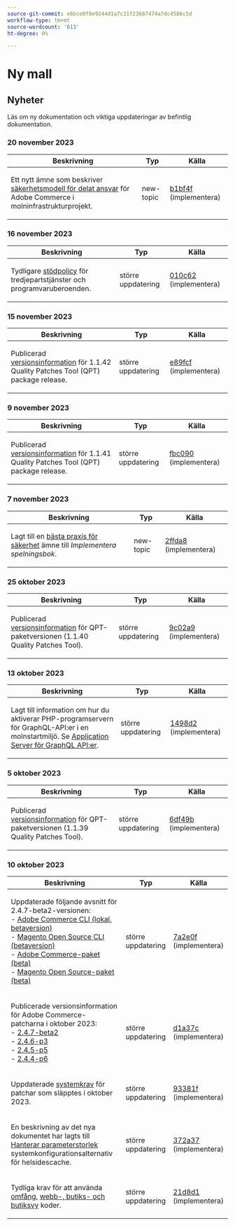 ```yaml
---
source-git-commit: e6bce0f8e9244d1a7c31f23687474a7dc4586c5d
workflow-type: tm+mt
source-wordcount: '613'
ht-degree: 0%

---
```

# Ny mall

## Nyheter

Läs om ny dokumentation och viktiga uppdateringar av befintlig dokumentation.

### 20 november 2023

<table style="table-layout:auto;">
  <thead>
    <tr>
      <th>Beskrivning</th>
      <th>Typ</th>
      <th>Källa</th>
    </tr>
  </thead>
  <tbody>
    <tr>
      <td><p>Ett nytt ämne som beskriver <a href="https://experienceleague.adobe.com/docs/commerce-operations/security-and-compliance/shared-responsibility.html">säkerhetsmodell för delat ansvar</a> för Adobe Commerce i molninfrastrukturprojekt.</p>
</td>
      <td>new-topic</td>
      <td><a href="https://github.com/AdobeDocs/commerce-operations.en/commit/b1bf4ffa950bf426c9e769904f5587cad93add15">b1bf4f</a> (implementera)</td>
    </tr>
  </tbody>
</table>

### 16 november 2023

<table style="table-layout:auto;">
  <thead>
    <tr>
      <th>Beskrivning</th>
      <th>Typ</th>
      <th>Källa</th>
    </tr>
  </thead>
  <tbody>
    <tr>
      <td><p>Tydligare <a href="https://experienceleague.adobe.com/docs/commerce-operations/release/planning/lifecycle-policy.html">stödpolicy</a> för tredjepartstjänster och programvaruberoenden.</p>
</td>
      <td>större uppdatering</td>
      <td><a href="https://github.com/AdobeDocs/commerce-operations.en/commit/010c625d2a00fda022b9e56098e74bb7b690479f">010c62</a> (implementera)</td>
    </tr>
  </tbody>
</table>

### 15 november 2023

<table style="table-layout:auto;">
  <thead>
    <tr>
      <th>Beskrivning</th>
      <th>Typ</th>
      <th>Källa</th>
    </tr>
  </thead>
  <tbody>
    <tr>
      <td><p>Publicerad <a href="https://experienceleague.adobe.com/docs/commerce-operations/tools/quality-patches-tool/release-notes.html">versionsinformation</a> för 1.1.42 Quality Patches Tool (QPT) package release.</p>
</td>
      <td>större uppdatering</td>
      <td><a href="https://github.com/AdobeDocs/commerce-operations.en/commit/e89fcf5fb2aa750c34bcc9152be9ae53e673bb5c">e89fcf</a> (implementera)</td>
    </tr>
  </tbody>
</table>

### 9 november 2023

<table style="table-layout:auto;">
  <thead>
    <tr>
      <th>Beskrivning</th>
      <th>Typ</th>
      <th>Källa</th>
    </tr>
  </thead>
  <tbody>
    <tr>
      <td><p>Publicerad <a href="https://experienceleague.adobe.com/docs/commerce-operations/tools/quality-patches-tool/release-notes.html">versionsinformation</a> för 1.1.41 Quality Patches Tool (QPT) package release.</p>
</td>
      <td>större uppdatering</td>
      <td><a href="https://github.com/AdobeDocs/commerce-operations.en/commit/fbc090e5fbd70ee4d594b8a813691abdddce9e20">fbc090</a> (implementera)</td>
    </tr>
  </tbody>
</table>

### 7 november 2023

<table style="table-layout:auto;">
  <thead>
    <tr>
      <th>Beskrivning</th>
      <th>Typ</th>
      <th>Källa</th>
    </tr>
  </thead>
  <tbody>
    <tr>
      <td><p>Lagt till en <a href="https://experienceleague.adobe.com/docs/commerce-operations/implementation-playbook/best-practices/launch/security-best-practices.html">bästa praxis för säkerhet</a> ämne till <em>Implementera spelningsbok</em>.</p>
</td>
      <td>new-topic</td>
      <td><a href="https://github.com/AdobeDocs/commerce-operations.en/commit/2ffda8afd118184f314e8e329a678605ac241007">2ffda8</a> (implementera)</td>
    </tr>
  </tbody>
</table><!-- date_group -->

### 25 oktober 2023

<table style="table-layout:auto;">
  <thead>
    <tr>
      <th>Beskrivning</th>
      <th>Typ</th>
      <th>Källa</th>
    </tr>
  </thead>
  <tbody>
    <tr>
      <td><p>Publicerad <a href="https://experienceleague.adobe.com/docs/commerce-operations/tools/quality-patches-tool/release-notes.html">versionsinformation</a> för QPT-paketversionen (1.1.40 Quality Patches Tool).</p>
</td>
      <td>större uppdatering</td>
      <td><a href="https://github.com/AdobeDocs/commerce-operations.en/commit/9c02a9ca6341df46266b50dffaa6e5b961a6af98">9c02a9</a> (implementera)</td>
    </tr>
  </tbody>
</table>

### 13 oktober 2023

<table style="table-layout:auto;">
  <thead>
    <tr>
      <th>Beskrivning</th>
      <th>Typ</th>
      <th>Källa</th>
    </tr>
  </thead>
  <tbody>
    <tr>
      <td><p>Lagt till information om hur du aktiverar PHP-programservern för GraphQL-API:er i en molnstartmiljö. Se <a href="https://experienceleague.adobe.com/docs/commerce-operations/performance-best-practices/performance-best-practices/application-server.html">Application Server för GraphQL API:er</a>.</p>
</td>
      <td>större uppdatering</td>
      <td><a href="https://github.com/AdobeDocs/commerce-operations.en/commit/1498d2e8cfaa0243f571a8fd9a0bb717bc3a86c4">1498d2</a> (implementera)</td>
    </tr>
  </tbody>
</table>

### 5 oktober 2023

<table style="table-layout:auto;">
  <thead>
    <tr>
      <th>Beskrivning</th>
      <th>Typ</th>
      <th>Källa</th>
    </tr>
  </thead>
  <tbody>
    <tr>
      <td><p>Publicerad <a href="https://experienceleague.adobe.com/docs/commerce-operations/tools/quality-patches-tool/release-notes.html">versionsinformation</a> för QPT-paketversionen (1.1.39 Quality Patches Tool).</p>
</td>
      <td>större uppdatering</td>
      <td><a href="https://github.com/AdobeDocs/commerce-operations.en/commit/6df49bc9d097bf883936b66176022251f9bf3b38">6df49b</a> (implementera)</td>
    </tr>
  </tbody>
</table>

### 10 oktober 2023

<table style="table-layout:auto;">
  <thead>
    <tr>
      <th>Beskrivning</th>
      <th>Typ</th>
      <th>Källa</th>
    </tr>
  </thead>
  <tbody>
    <tr>
      <td><p>Uppdaterade följande avsnitt för 2.4.7-beta2-versionen:<br />- <a href="https://experienceleague.adobe.com/docs/commerce-operations/reference/commerce-on-premises-beta.html">Adobe Commerce CLI (lokal, betaversion)</a><br />- <a href="https://experienceleague.adobe.com/docs/commerce-operations/reference/magento-open-source-beta.html">Magento Open Source CLI (betaversion)</a><br />- <a href="https://experienceleague.adobe.com/docs/commerce-operations/release/packages/adobe-commerce-beta.html">Adobe Commerce-paket (beta)</a><br />- <a href="https://experienceleague.adobe.com/docs/commerce-operations/release/packages/magento-open-source-beta.html">Magento Open Source-paket (beta)</a></p>
</td>
      <td>större uppdatering</td>
      <td><a href="https://github.com/AdobeDocs/commerce-operations.en/commit/7a2e0f9fd2e74776107ac85de9b785aaf056413c">7a2e0f</a> (implementera)</td>
    </tr>
    <tr>
      <td><p>Publicerade versionsinformation för Adobe Commerce-patcharna i oktober 2023:<br />- <a href="https://experienceleague.adobe.com/docs/commerce-operations/release/notes/adobe-commerce/2-4-7.html">2.4.7-beta2</a><br />- <a href="https://experienceleague.adobe.com/docs/commerce-operations/release/notes/security-patches/2-4-6-p3.html">2.4.6-p3</a><br />- <a href="https://experienceleague.adobe.com/docs/commerce-operations/release/notes/security-patches/2-4-5-p5.html">2.4.5-p5</a><br />- <a href="https://experienceleague.adobe.com/docs/commerce-operations/release/notes/security-patches/2-4-4-p6.html">2.4.4-p6</a></p>
</td>
      <td>större uppdatering</td>
      <td><a href="https://github.com/AdobeDocs/commerce-operations.en/commit/d1a37c01f56c12f4d4553bcd3ad883a321de9ac8">d1a37c</a> (implementera)</td>
    </tr>
    <tr>
      <td><p>Uppdaterade <a href="https://experienceleague.adobe.com/docs/commerce-operations/installation-guide/system-requirements.html">systemkrav</a> för patchar som släpptes i oktober 2023.</p>
</td>
      <td>större uppdatering</td>
      <td><a href="https://github.com/AdobeDocs/commerce-operations.en/commit/93381f57ab687521e1503144cf5c5442da856310">93381f</a> (implementera)</td>
    </tr>
    <tr>
      <td><p>En beskrivning av det nya dokumentet har lagts till <a href="https://experienceleague.adobe.com/docs/commerce-operations/configuration-guide/cache/configure-varnish-commerce.html">Hanterar parameterstorlek</a> systemkonfigurationsalternativ för helsidescache.</p>
</td>
      <td>större uppdatering</td>
      <td><a href="https://github.com/AdobeDocs/commerce-operations.en/commit/372a37d8c75aec195951114fa9bc2786fc450bf8">372a37</a> (implementera)</td>
    </tr>
    <tr>
      <td><p>Tydliga krav för att använda <a href="https://experienceleague.adobe.com/docs/commerce-operations/configuration-guide/cli/configuration-management/set-configuration-values.html">omfång</a>, <a href="https://experienceleague.adobe.com/docs/commerce-operations/configuration-guide/multi-sites/ms-admin.html">webb-, butiks- och butiksvy</a> koder.</p>
</td>
      <td>större uppdatering</td>
      <td><a href="https://github.com/AdobeDocs/commerce-operations.en/commit/21d8d1f26e44d48c84095c539e68b34066854fda">21d8d1</a> (implementera)</td>
    </tr>
  </tbody>
</table><!-- date_group --><!-- month_group --><!-- year_group -->
